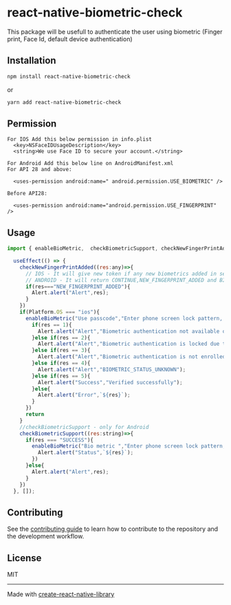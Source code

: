 # react-native-biometric-check

This package will be usefull to authenticate the user using biometric (Finger print, Face Id, default device authentication)

## Installation

```sh
npm install react-native-biometric-check
```

or

```sh
yarn add react-native-biometric-check
```

## Permission
```
For IOS Add this below permission in info.plist
  <key>NSFaceIDUsageDescription</key>
  <string>We use Face ID to secure your account.</string>

For Android Add this below line on AndroidManifest.xml 
For API 28 and above:

  <uses-permission android:name=" android.permission.USE_BIOMETRIC" />

Before API28:

  <uses-permission android:name="android.permission.USE_FINGERPRINT" />
  ```
  
## Usage


```js
import { enableBioMetric,  checkBiometricSupport, checkNewFingerPrintAdded} from 'react-native-biometric';

  useEffect(() => {
    checkNewFingerPrintAdded((res:any)=>{
      // IOS - It will give new token if any new biometrics added in settings, otherwise it will give the same token.
      // ANDROID - It will return CONTINUE,NEW_FINGERPRINT_ADDED and BIOMETRIC_NOT_SUPPORTED messages.
      if(res==="NEW_FINGERPRINT_ADDED"){
        Alert.alert("Alert",res);
      }
    })
    if(Platform.OS === "ios"){
      enableBioMetric("Use passcode","Enter phone screen lock pattern, PIN, password or fingerprint",(res : any)=>{
        if(res == 1){
          Alert.alert("Alert","Biometric authentication not available on the device");
        }else if(res == 2){
          Alert.alert("Alert","Biometric authentication is locked due to too many failed attempts");
        }else if(res == 3){
          Alert.alert("Alert","Biometric authentication is not enrolled");
        }else if(res == 4){
          Alert.alert("Alert","BIOMETRIC_STATUS_UNKNOWN");
        }else if(res == 5){
          Alert.alert("Success","Verified successfully");
        }else{
          Alert.alert("Error",`${res}`);
        }
      })
      return
    }
    //checkBiometricSupport - only for Android
    checkBiometricSupport((res:string)=>{
      if(res === "SUCCESS"){
        enableBioMetric("Bio metric ","Enter phone screen lock pattern, PIN, password or fingerprint",(res : any)=>{
          Alert.alert("Status",`${res}`);
        })
      }else{
        Alert.alert("Alert",res);
      }
    })
  }, []);
```

## Contributing

See the [contributing guide](CONTRIBUTING.md) to learn how to contribute to the repository and the development workflow.

## License

MIT

---

Made with [create-react-native-library](https://github.com/callstack/react-native-builder-bob)
